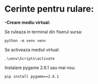 # Cerinte pentru rulare:
        
  **-Creare mediu virtual:**

  Se ruleaza in terminal din fiserul sursa:
	
  	python -m venv venv

 Se activeaza mediul virtual:

	.\venv\Scripts\activate

 Instalare pygame 2.6.1 sau mai nou:

	pip install pygame==2.6.1


   

  
